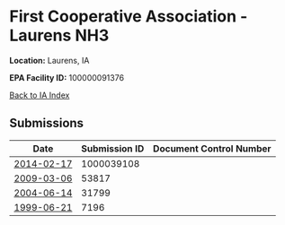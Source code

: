 # First Cooperative Association - Laurens NH3

**Location:** Laurens, IA

**EPA Facility ID:** 100000091376

[Back to IA Index](../../index.md)

## Submissions

| Date | Submission ID | Document Control Number |
|------|--------------|-------------------------|
| [2014-02-17](submissions/1000039108.md) | 1000039108 |  |
| [2009-03-06](submissions/53817.md) | 53817 |  |
| [2004-06-14](submissions/31799.md) | 31799 |  |
| [1999-06-21](submissions/7196.md) | 7196 |  |
